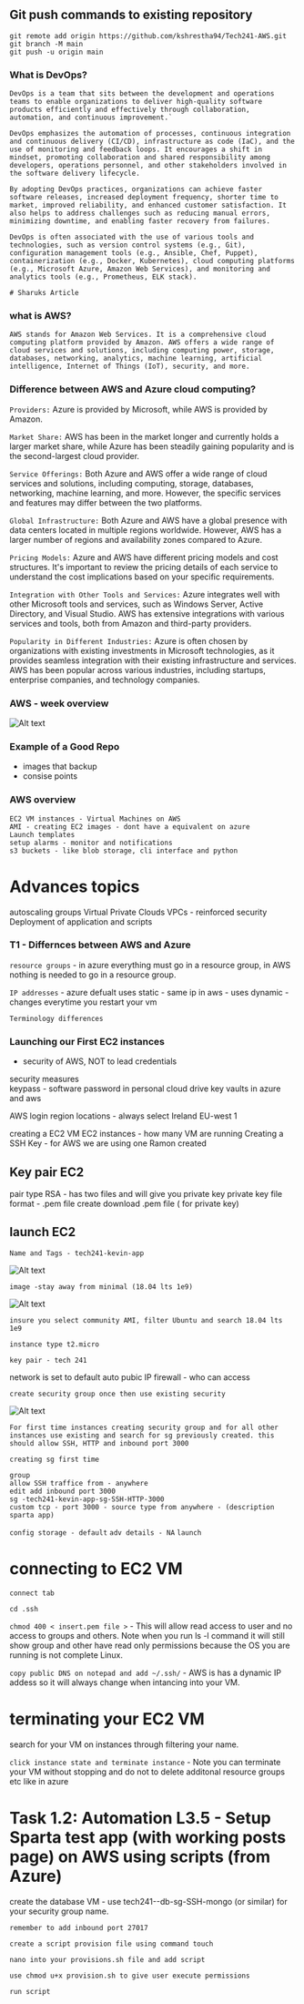 ## Git push commands to existing repository 
```
git remote add origin https://github.com/kshrestha94/Tech241-AWS.git
git branch -M main
git push -u origin main
```

### What is DevOps?
```
DevOps is a team that sits between the development and operations teams to enable organizations to deliver high-quality software products efficiently and effectively through collaboration, automation, and continuous improvement.`
```
```
DevOps emphasizes the automation of processes, continuous integration and continuous delivery (CI/CD), infrastructure as code (IaC), and the use of monitoring and feedback loops. It encourages a shift in mindset, promoting collaboration and shared responsibility among developers, operations personnel, and other stakeholders involved in the software delivery lifecycle.

By adopting DevOps practices, organizations can achieve faster software releases, increased deployment frequency, shorter time to market, improved reliability, and enhanced customer satisfaction. It also helps to address challenges such as reducing manual errors, minimizing downtime, and enabling faster recovery from failures.

DevOps is often associated with the use of various tools and technologies, such as version control systems (e.g., Git), configuration management tools (e.g., Ansible, Chef, Puppet), containerization (e.g., Docker, Kubernetes), cloud computing platforms (e.g., Microsoft Azure, Amazon Web Services), and monitoring and analytics tools (e.g., Prometheus, ELK stack).

# Sharuks Article

```
### what is AWS?
```
AWS stands for Amazon Web Services. It is a comprehensive cloud computing platform provided by Amazon. AWS offers a wide range of cloud services and solutions, including computing power, storage, databases, networking, analytics, machine learning, artificial intelligence, Internet of Things (IoT), security, and more.
```
### Difference between AWS and Azure cloud computing?

`Providers:` Azure is provided by Microsoft, while AWS is provided by Amazon.

`Market Share:` AWS has been in the market longer and currently holds a larger market share, while Azure has been steadily gaining popularity and is the second-largest cloud provider.

`Service Offerings:` Both Azure and AWS offer a wide range of cloud services and solutions, including computing, storage, databases, networking, machine learning, and more. However, the specific services and features may differ between the two platforms.

`Global Infrastructure:` Both Azure and AWS have a global presence with data centers located in multiple regions worldwide. However, AWS has a larger number of regions and availability zones compared to Azure.

`Pricing Models:` Azure and AWS have different pricing models and cost structures. It's important to review the pricing details of each service to understand the cost implications based on your specific requirements.

`Integration with Other Tools and Services:` Azure integrates well with other Microsoft tools and services, such as Windows Server, Active Directory, and Visual Studio. AWS has extensive integrations with various services and tools, both from Amazon and third-party providers.

`Popularity in Different Industries:` Azure is often chosen by organizations with existing investments in Microsoft technologies, as it provides seamless integration with their existing infrastructure and services. AWS has been popular across various industries, including startups, enterprise companies, and technology companies.

### AWS - week overview

![Alt text](AWS.png)

### Example of a Good Repo
- images that backup
- consise points

### AWS overview
```
EC2 VM instances - Virtual Machines on AWS
AMI - creating EC2 images - dont have a equivalent on azure
Launch templates 
setup alarms - monitor and notifications 
s3 buckets - like blob storage, cli interface and python 
```
# Advances topics # 
autoscaling groups 
Virtual Private Clouds VPCs - reinforced security
Deployment of application and scripts 

### T1 - Differnces between AWS and Azure 

  `resource groups` - in azure everything must go in a resource group, in AWS nothing is needed to go in a resource group.

`IP addresses` - azure defualt uses static - same ip
in aws - uses dynamic - changes everytime you restart your vm

`Terminology differences`

### Launching our First EC2 instances 
- security of AWS, NOT to lead credentials 

security measures  
keypass - software 
password in personal cloud drive
key vaults in azure and aws 

AWS login 
region locations - always select Ireland EU-west 1

creating a EC2 VM
EC2 instances - how many VM are running
Creating a SSH Key - for AWS we are using one Ramon created 


## Key pair EC2

pair type RSA - has two files and will give you private key
private key file format  - .pem file 
create 
download .pem file ( for private key)


## launch EC2

`Name and Tags - tech241-kevin-app`

![Alt text](<Name and Tag.png>)

`image -stay away from minimal (18.04 lts 1e9)`

![Alt text](<Ubunto image 18.04 lts 1e9.png>)

```
insure you select community AMI, filter Ubuntu and search 18.04 lts 1e9
```

`instance type t2.micro`

`key pair - tech 241`

network is set to default 
auto pubic IP
firewall - who can access 

`create security group once then use existing security` 

![Alt text](<existing sg.png>)

```
For first time instances creating security group and for all other instances use existing and search for sg previously created. this should allow SSH, HTTP and inbound port 3000
```

`creating sg first time` 
```
group
allow SSH traffice from - anywhere 
edit add inbound port 3000
sg -tech241-kevin-app-sg-SSH-HTTP-3000
custom tcp - port 3000 - source type from anywhere - (description sparta app)
```

`config storage - default`
`adv details - NA`
`launch`


# connecting to EC2 VM

`connect tab`

`cd .ssh`

`chmod 400 < insert.pem file >` - This will allow read access to user and no access to groups and others. Note when you run ls -l command it will still show group and other have read only permissions because the OS you are running is not complete Linux.

`copy public DNS on notepad and add ~/.ssh/` - AWS is has a dynamic IP addess so it will always change when intancing into your VM.

# terminating your EC2 VM

search for your VM on instances through filtering your name. 

`click instance state and terminate instance` - Note you can terminate your VM without stopping and do not to delete additonal resource groups etc like in azure

# Task 1.2: Automation L3.5 - Setup Sparta test app (with working posts page) on AWS using scripts (from Azure)

create the database VM - use tech241-<yourname>-db-sg-SSH-mongo (or similar) for your security group name.

`remember to add inbound port 27017`

`create a script provision file using command touch`

`nano into your provisions.sh file and add script`

`use chmod u+x provision.sh to give user execute permissions`

`run script`





